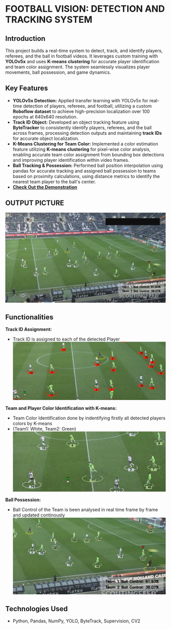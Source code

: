 # FOOTBALL VISION: DETECTION AND TRACKING SYSTEM

## Introduction
This project builds a real-time system to detect, track, and identify players, referees, and the ball in football videos. It leverages custom training with **YOLOv5x** and uses **K-means clustering** for accurate player identification and team color assignment. The system seamlessly visualizes player movements, ball possession, and game dynamics.


## Key Features
- **YOLOv5x Detection:**	Applied transfer learning with YOLOv5x for real-time detection of players, referees, and football, utilizing a custom **Roboflow dataset** to achieve high-precision localization over 100 epochs at 640x640 resolution.
- **Track ID Object:**	Developed an object tracking feature using **ByteTracker** to consistently identify players, referees, and the ball across frames, processing detection outputs and maintaining **track IDs** for accurate object localization.
- **K-Means Clustering for Team Color:**  Implemented a color estimation feature utilizing **K-means clustering** for pixel-wise color analysis, enabling accurate team color assignment from bounding box detections and improving player identification within video frames. 
- **Ball Tracking & Possession:**	Performed ball position interpolation using pandas for accurate tracking and assigned ball possession to teams based on proximity calculations, using distance metrics to identify the nearest team player to the ball's center.
- **[Check Out the Demonstration](https://youtu.be/U8vdIITPX2s?si=ZOdI3MsBSkIyBZzF)**


## OUTPUT PICTURE
  <img src="images/final_output.png" alt="Output_picture" />



## Functionalities

**Track ID Assignment:**
- Track ID is assigned to each of the detected Player
  <img src="images/track_id.png" alt="Track ID Assignment" width="600" />

**Team and Player Color Identification with K-means:**
- Team Color Identification done by indentifying firstly all detected players colors by K-means
- (Team1: White, Team2: Green)
  <img src="images/k-means.png" alt="K-Means" width="600" />

**Ball Possession:**
- Ball Control of the Team is been analysed in real time frame by frame and updated continously
  <img src="images/possession.png" alt="Ball Possession" width="600" />

## Technologies Used
- Python, Pandas, NumPy, YOLO, ByteTrack, Supervision, CV2

